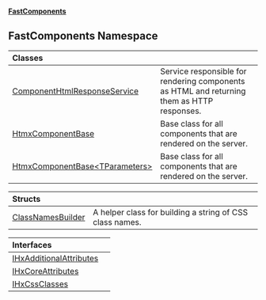 #### [FastComponents](FastComponents.md 'FastComponents')

## FastComponents Namespace

| Classes | |
| :--- | :--- |
| [ComponentHtmlResponseService](FastComponents.ComponentHtmlResponseService.md 'FastComponents.ComponentHtmlResponseService') | Service responsible for rendering components as HTML and returning them as HTTP responses. |
| [HtmxComponentBase](FastComponents.HtmxComponentBase.md 'FastComponents.HtmxComponentBase') | Base class for all components that are rendered on the server. |
| [HtmxComponentBase&lt;TParameters&gt;](FastComponents.HtmxComponentBase_TParameters_.md 'FastComponents.HtmxComponentBase<TParameters>') | Base class for all components that are rendered on the server. |

| Structs | |
| :--- | :--- |
| [ClassNamesBuilder](FastComponents.ClassNamesBuilder.md 'FastComponents.ClassNamesBuilder') | A helper class for building a string of CSS class names. |

| Interfaces | |
| :--- | :--- |
| [IHxAdditionalAttributes](FastComponents.IHxAdditionalAttributes.md 'FastComponents.IHxAdditionalAttributes') | |
| [IHxCoreAttributes](FastComponents.IHxCoreAttributes.md 'FastComponents.IHxCoreAttributes') | |
| [IHxCssClasses](FastComponents.IHxCssClasses.md 'FastComponents.IHxCssClasses') | |
